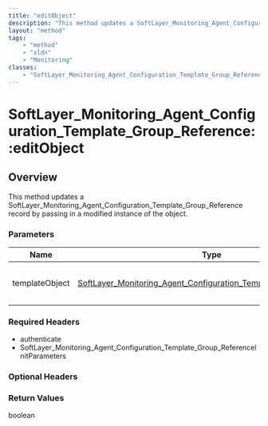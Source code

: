 ```yaml
---
title: "editObject"
description: "This method updates a SoftLayer_Monitoring_Agent_Configuration_Template_Group_Reference record by passing in a modified... "
layout: "method"
tags:
    - "method"
    - "sldn"
    - "Monitoring"
classes:
    - "SoftLayer_Monitoring_Agent_Configuration_Template_Group_Reference"
---
```

# SoftLayer_Monitoring_Agent_Configuration_Template_Group_Reference::editObject
## Overview 
This method updates a SoftLayer_Monitoring_Agent_Configuration_Template_Group_Reference record by passing in a modified instance of the object. 

### Parameters 
|Name | Type | Description |
| --- | --- | --- |
|templateObject| <a href='/reference/datatypes/SoftLayer_Monitoring_Agent_Configuration_Template_Group_Reference'>SoftLayer_Monitoring_Agent_Configuration_Template_Group_Reference </a>| A skeleton SoftLayer_Monitoring_Agent_Configuration_Template_Group_Reference object with only the properties defined that you wish to change. Unchanged properties are left alone.|


### Required Headers
* authenticate
* SoftLayer_Monitoring_Agent_Configuration_Template_Group_ReferenceInitParameters

### Optional Headers

### Return Values
boolean

